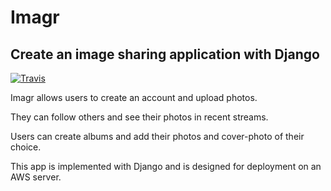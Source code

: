 Imagr
============

## Create an image sharing application with Django


[![Travis](https://travis-ci.org/miracode/django-imagr.svg?branch=master)](https://travis-ci.org/miracode/django-imagr.svg?branch=master)


Imagr allows users to create an account and upload photos.  

They can follow others and see their photos in recent streams.

Users can create albums and add their photos and cover-photo of their choice.

This app is implemented with Django and is designed for deployment on an AWS server.

